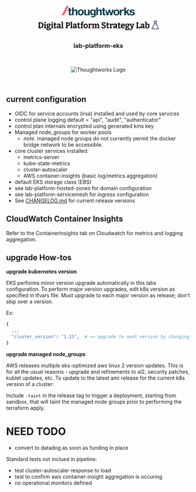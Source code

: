 <div align="center">
	<p>
		<img alt="Thoughtworks Logo" src="https://raw.githubusercontent.com/ThoughtWorks-DPS/static/master/thoughtworks_flamingo_wave.png?sanitize=true" width=200 />
    <br />
		<img alt="DPS Title" src="https://raw.githubusercontent.com/ThoughtWorks-DPS/static/master/dps_lab_title.png?sanitize=true" width=350/>
	</p>
  <h3>lab-platform-eks</h3>
</div>
<br />

<div align="center">
	<p>
		<img alt="Thoughtworks Logo" src="https://raw.githubusercontent.com/ThoughtWorks-DPS/lab-platform-eks/main/pipeline.png?sanitize=true" width=800 />
	</p>
</div>
<br />


## current configuration

* OIDC for service accounts (irsa) installed and used by core services
* control plane logging default = "api", "audit", "authenticator"
* control plan internals encrypted using generated kms key
* Managed node_groups for worker pools
  * _note._ managed node groups do not currently permit the docker bridge network to be accessible.
* core cluster services installed:
  * metrics-server
  * kube-state-metrics
  * cluster-autoscaler
  * AWS container-insights (basic log/metrics aggregation)
* default EKS storage class (EBS)
* see lab-platform-hosted-zones for domain configuration
* see lab-platform-servicemesh for ingress configuration
* See [CHANGELOG.md](./CHANGELOG.md) for current release versions

## CloudWatch Container Insights

Refer to the ContainerInsights tab on Cloudwatch for metrics and logging aggregation.

## upgrade How-tos

**upgrade kubernetes version**

EKS performs minor version upgrade automatically in this labs configuration. To perform major version upgrades, edit k8s version as specified in tfvars file. Must upgrade to each major version as release; don't skip over a version.

Ex:
```bash
{
  ...
  "cluster_version": "1.21",  # <= upgrade to next version by changing to "1.22"
}
```

**upgrade managed node_groups**

AWS releases multiple eks-optimized aws linux 2 version updates. This is for all the usual reasons - upgrade and refinements to al2, security patches, kublet updates, etc. To update to the latest ami release for the current k8s version of a cluster:

Include `-taint` in the release tag to trigger a deployment, starting from sandbox, that will taint the managed node groups prior to performing the terraform apply.

# NEED TODO

- convert to datadog as soon as funding in place

Standard tests not inclued in pipeline:

- test cluster-autoscaler response to load
- test to confirm aws container-insight aggregation is occuring
- no operational monitors defined
